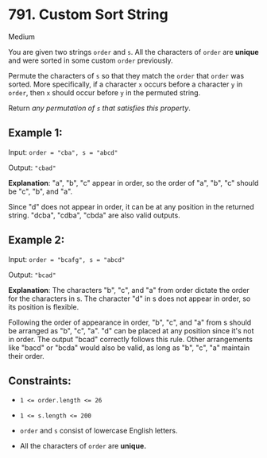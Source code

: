 # 791. Custom Sort String

Medium

You are given two strings `order` and `s`. All the characters of `order` are **unique** and were sorted in some custom `order` previously.

Permute the characters of `s` so that they match the `order` that `order` was sorted. More specifically, if a character `x` occurs before a character `y` in `order`, then `x` should occur before `y` in the permuted string.

Return _any permutation of `s` that satisfies this property_.

## Example 1:

Input: `order = "cba", s = "abcd" `

Output: `"cbad" `

**Explanation**: "a", "b", "c" appear in order, so the order of "a", "b", "c" should be "c", "b", and "a".

Since "d" does not appear in order, it can be at any position in the returned string. "dcba", "cdba", "cbda" are also valid outputs.

## Example 2:

Input: `order = "bcafg", s = "abcd" `

Output: `"bcad" `

**Explanation**: The characters "b", "c", and "a" from order dictate the order for the characters in s. The character "d" in s does not appear in order, so its position is flexible.

Following the order of appearance in order, "b", "c", and "a" from s should be arranged as "b", "c", "a". "d" can be placed at any position since it's not in order. The output "bcad" correctly follows this rule. Other arrangements like "bacd" or "bcda" would also be valid, as long as "b", "c", "a" maintain their order.

## Constraints:

- `1 <= order.length <= 26`

- `1 <= s.length <= 200`

- `order` and `s` consist of lowercase English letters.

- All the characters of `order` are **unique.**
